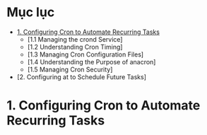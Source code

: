 # Mục lục
- [1. Configuring Cron to Automate Recurring Tasks ](#1)
  - [1.1 Managing the crond Service]
  - [1.2 Understanding Cron Timing] 
  - [1.3 Managing Cron Configuration Files]
  - [1.4 Understanding the Purpose of anacron]
  - [1.5 Managing Cron Security]
- [2. Configuring at to Schedule Future Tasks]

<a name = '1'></a>
# 1. Configuring Cron to Automate Recurring Tasks




